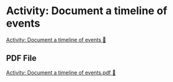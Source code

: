 # Activity: Document a timeline of events

[Activity: Document a timeline of events 🔗](https://www.coursera.org/learn/detect-respond-and-recover-from-cloud-cybersecurity-attacks/supplement/k3bBc/activity-document-a-timeline-of-events)

## PDF File

[Activity: Document a timeline of events.pdf 🔗](https://1drv.ms/b/c/526c45566c8c239a/EabteCSNoYVPqYljaYwGPgABFHkQvbgovVHCfGiYXfEOUQ?e=fkD0dB)
